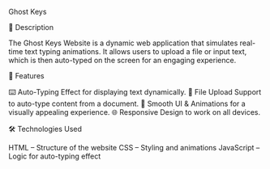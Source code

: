 Ghost Keys

📌 Description

The Ghost Keys Website is a dynamic web application that simulates real-time text typing animations. It allows users to upload a file or input text, which is then auto-typed on the screen for an engaging experience.

🚀 Features

⌨️ Auto-Typing Effect for displaying text dynamically.
📂 File Upload Support to auto-type content from a document.
🎨 Smooth UI & Animations for a visually appealing experience.
🌐 Responsive Design to work on all devices.


🛠️ Technologies Used

HTML – Structure of the website
CSS – Styling and animations
JavaScript – Logic for auto-typing effect
